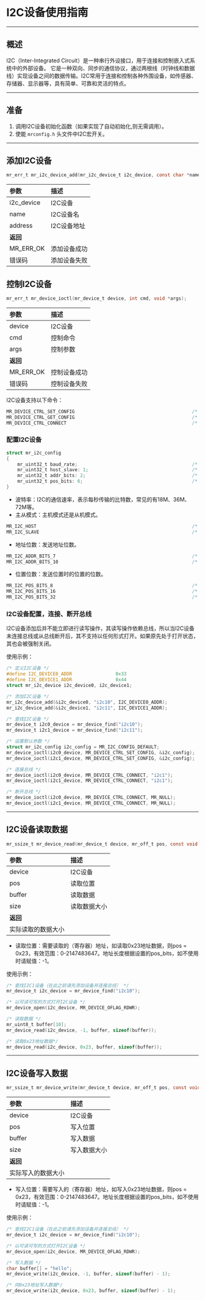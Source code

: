# I2C设备使用指南

----------

## 概述

I2C（Inter-Integrated Circuit）是一种串行外设接口，用于连接和控制嵌入式系统中的外部设备。
它是一种双向、同步的通信协议，通过两根线（时钟线和数据线）实现设备之间的数据传输。I2C常用于连接和控制各种外围设备，如传感器、存储器、显示器等，具有简单、可靠和灵活的特点。

----------

## 准备

1. 调用I2C设备初始化函数（如果实现了自动初始化,则无需调用）。
2. 使能 `mrconfig.h` 头文件中I2C宏开关。

----------

## 添加I2C设备

```c
mr_err_t mr_i2c_device_add(mr_i2c_device_t i2c_device, const char *name, mr_uint32_t address);
```

| 参数         | 描述       |
|:-----------|:---------|
| i2c_device | I2C设备    |
| name       | I2C设备名   |
| address    | I2C设备地址  |
| **返回**     |          |
| MR_ERR_OK  | 添加设备成功   |
| 错误码        | 添加设备失败   |

## 控制I2C设备

```c
mr_err_t mr_device_ioctl(mr_device_t device, int cmd, void *args);
```

| 参数        | 描述      |
|:----------|:--------|
| device    | I2C设备   |
| cmd       | 控制命令    |
| args      | 控制参数    |
| **返回**    |         |
| MR_ERR_OK | 控制设备成功  |
| 错误码       | 控制设备失败  |

I2C设备支持以下命令：

```c
MR_DEVICE_CTRL_SET_CONFIG                                           /* 设置参数 */
MR_DEVICE_CTRL_GET_CONFIG                                           /* 获取参数 */
MR_DEVICE_CTRL_CONNECT                                              /* 连接总线 */
```

### 配置I2C设备

```c
struct mr_i2c_config
{
    mr_uint32_t baud_rate;                                          /* 波特率 */
    mr_uint32_t host_slave: 1;                                      /* 主从模式 */
    mr_uint32_t addr_bits: 2;                                       /* 地址位数 */
    mr_uint32_t pos_bits: 6;                                        /* 位置位数 */
}
```

- 波特率：I2C的通信速率，表示每秒传输的比特数，常见的有18M、36M、72M等。
- 主从模式：主机模式还是从机模式。

```c
MR_I2C_HOST                                                         /* 主机模式 */
MR_I2C_SLAVE                                                        /* 从机模式 */
```

- 地址位数：发送地址位数。

```c
MR_I2C_ADDR_BITS_7                                                  /* 7位地址 */
MR_I2C_ADDR_BITS_10                                                 /* 10位地址 */
```

- 位置位数：发送位置时的位置的位数。

```c
MR_I2C_POS_BITS_8                                                   /* 8位位置 */
MR_I2C_POS_BITS_16                                                  /* 16位位置 */
MR_I2C_POS_BITS_32                                                  /* 32位位置 */
```

### I2C设备配置，连接、断开总线

I2C设备添加后并不能立即进行读写操作，其读写操作依赖总线，所以当I2C设备未连接总线或从总线断开后，其不支持以任何形式打开。如果原先处于打开状态，其也会被强制关闭。

使用示例：

```c
/* 定义I2C设备 */
#define I2C_DEVICE0_ADDR                0x33
#define I2C_DEVICE1_ADDR                0x44
struct mr_i2c_device i2c_device0, i2c_device1;

/* 添加I2C设备 */
mr_i2c_device_add(&i2c_device0, "i2c10", I2C_DEVICE0_ADDR);
mr_i2c_device_add(&i2c_device1, "i2c11", I2C_DEVICE1_ADDR);

/* 查找I2C设备 */
mr_device_t i2c0_device = mr_device_find("i2c10");
mr_device_t i2c1_device = mr_device_find("i2c11");

/* 设置默认参数 */
struct mr_i2c_config i2c_config = MR_I2C_CONFIG_DEFAULT;
mr_device_ioctl(i2c0_device, MR_DEVICE_CTRL_SET_CONFIG, &i2c_config);
mr_device_ioctl(i2c1_device, MR_DEVICE_CTRL_SET_CONFIG, &i2c_config);

/* 连接总线 */
mr_device_ioctl(i2c0_device, MR_DEVICE_CTRL_CONNECT, "i2c1");
mr_device_ioctl(i2c1_device, MR_DEVICE_CTRL_CONNECT, "i2c1");

/* 断开总线 */
mr_device_ioctl(i2c0_device, MR_DEVICE_CTRL_CONNECT, MR_NULL);
mr_device_ioctl(i2c1_device, MR_DEVICE_CTRL_CONNECT, MR_NULL);
```

----------

## I2C设备读取数据

```c
mr_ssize_t mr_device_read(mr_device_t device, mr_off_t pos, const void *buffer, mr_size_t size);
```

| 参数          | 描述     |
|:------------|:-------|
| device      | I2C设备  |
| pos         | 读取位置   |
| buffer      | 读取数据   |
| size        | 读取数据大小 |
| **返回**      |        |
| 实际读取的数据大小   |        |

- 读取位置：需要读取的（寄存器）地址，如读取0x23地址数据，则pos = 0x23，有效范围：0-2147483647。地址长度根据设置的pos_bits，如不使用时请赋值：-1。

使用示例：

```c
/* 查找I2C1设备（在此之前请先添加设备并连接总线） */
mr_device_t i2c_device = mr_device_find("i2c10");

/* 以可读可写的方式打开I2C设备 */
mr_device_open(i2c_device, MR_DEVICE_OFLAG_RDWR);

/* 读取数据 */
mr_uint8_t buffer[10];
mr_device_read(i2c_device, -1, buffer, sizeof(buffer));

/* 读取0x23地址数据*/
mr_device_read(i2c_device, 0x23, buffer, sizeof(buffer));
```

----------

## I2C设备写入数据

```c
mr_ssize_t mr_device_write(mr_device_t device, mr_off_t pos, const void *buffer, mr_size_t size);
```

| 参数          | 描述     |
|:------------|:-------|
| device      | I2C设备  |
| pos         | 写入位置   |
| buffer      | 写入数据   |
| size        | 写入数据大小 |
| **返回**      |        |
| 实际写入的数据大小   |        |

- 写入位置：需要写入的（寄存器）地址，如写入0x23地址数据，则pos = 0x23，有效范围：0-2147483647。地址长度根据设置的pos_bits，如不使用时请赋值：-1。

使用示例：

```c
/* 查找I2C1设备（在此之前请先添加设备并连接总线） */
mr_device_t i2c_device = mr_device_find("i2c10");

/* 以可读可写的方式打开I2C设备 */
mr_device_open(i2c_device, MR_DEVICE_OFLAG_RDWR);

/* 写入数据 */
char buffer[] = "hello";
mr_device_write(i2c_device, -1, buffer, sizeof(buffer) - 1);

/* 向0x23地址写入数据*/
mr_device_write(i2c_device, 0x23, buffer, sizeof(buffer) - 1);
```